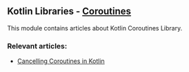 ## Kotlin Libraries - [Coroutines](https://github.com/Kotlin/kotlinx.coroutines)

This module contains articles about Kotlin Coroutines Library.

### Relevant articles:

- [Cancelling Coroutines in Kotlin](https://drafts.baeldung.com/cancelling-coroutines-in-kotlin-2/)